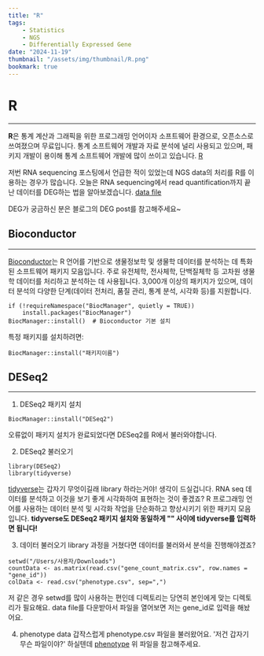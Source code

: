 ```yaml
---
title: "R"
tags:
    - Statistics
    - NGS
    - Differentially Expressed Gene
date: "2024-11-19"
thumbnail: "/assets/img/thumbnail/R.png"
bookmark: true
---
```


# R
---

**R**은 통계 계산과 그래픽을 위한 프로그래밍 언어이자 소프트웨어 환경으로, 오픈소스로 쓰여졌으며 무료입니다. 통계 소프트웨어 개발과 자료 분석에 널리 사용되고 있으며, 패키지 개발이 용이해 통계 소프트웨어 개발에 많이 쓰이고 있습니다.
[R](https://www.r-project.org/)

저번 RNA sequencing 포스팅에서 언급한 적이 있었는데 NGS data의 처리를 R를 이용하는 경우가 많습니다. 
오늘은 RNA sequencing에서 read quantification까지 끝난 데이터를 DEG하는 법을 알아보겠습니다.
[data file](https://github.com/qjjin/qjjin_2/raw/main/assets/img/gene_count_matrix.csv)

DEG가 궁금하신 분은 블로그의 DEG post를 참고해주세요~

## Bioconductor
---

[Bioconductor](https://www.bioconductor.org/)는 R 언어를 기반으로 생물정보학 및 생물학 데이터를 분석하는 데 특화된 소프트웨어 패키지 모음입니다. 주로 유전체학, 전사체학, 단백질체학 등 고차원 생물학 데이터를 처리하고 분석하는 데 사용됩니다.
3,000개 이상의 패키지가 있으며, 데이터 분석의 다양한 단계(데이터 전처리, 품질 관리, 통계 분석, 시각화 등)를 지원합니다.

```
if (!requireNamespace("BiocManager", quietly = TRUE))
    install.packages("BiocManager")
BiocManager::install()  # Bioconductor 기본 설치
```

특정 패키지를 설치하려면:
```
BiocManager::install("패키지이름")
```


## DESeq2
---

1. DESeq2 패키지 설치
```
BiocManager::install("DESeq2")
```

오류없이 패키지 설치가 완료되었다면 DESeq2를 R에서 불러와야합니다.

2. DESeq2 불러오기
```
library(DESeq2)
library(tidyverse)
```
[tidyverse](https://www.tidyverse.org/)는 갑자기 무엇이길래 library 하라는거야! 생각이 드실겁니다.
RNA seq 데이터를 분석하고 이것을 보기 좋게 시각화하여 표현하는 것이 좋겠죠?
R 프로그래밍 언어를 사용하는 데이터 분석 및 시각화 작업을 단순화하고 향상시키기 위한 패키지 모음입니다.
**tidyverse도 DESeq2 패키지 설치와 동일하게 "" 사이에 tidyverse를 입력하면 됩니다!**

3. 데이터 불러오기
library 과정을 거쳤다면 데이터를 불러와서 분석을 진행해야겠죠?
```
setwd("/Users/사용자/Downloads")
countData <- as.matrix(read.csv("gene_count_matrix.csv", row.names = "gene_id"))
colData <- read.csv("phenotype.csv", sep=",")
```
저 같은 경우 setwd를 많이 사용하는 편인데 디렉토리는 당연히 본인에게 맞는 디렉토리가 필요해요.
data file를 다운받아서 파일을 열어보면 저는 gene_id로 입력을 해놨어요.

4. phenotype data
갑작스럽게 phenotype.csv 파일을 불러왔어요. '저건 갑자기 무슨 파일이야?' 하실텐데
[phenotype](https://github.com/qjjin/qjjin_2/raw/main/assets/img/phenotype.csv)
위 파일을 참고해주세요.
